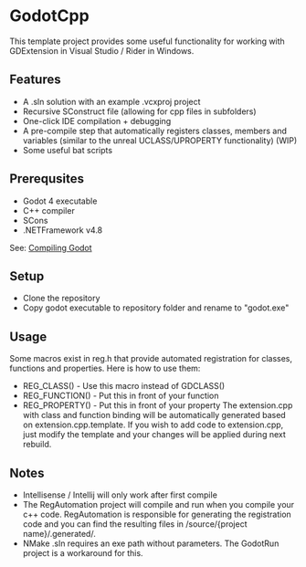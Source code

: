 # GodotCpp

This template project provides some useful functionality for working with GDExtension in Visual Studio / Rider in Windows. 

## Features
 * A .sln solution with an example .vcxproj project
 * Recursive SConstruct file (allowing for cpp files in subfolders)
 * One-click IDE compilation + debugging
 * A pre-compile step that automatically registers classes, members and variables (similar to the unreal UCLASS/UPROPERTY functionality) (WIP)
 * Some useful bat scripts 

## Prerequsites
 * Godot 4 executable
 * C++ compiler
 * SCons
 * .NETFramework v4.8

See: [Compiling Godot](https://docs.godotengine.org/en/stable/contributing/development/compiling/compiling_for_windows.html#requirements)

## Setup 
 * Clone the repository
 * Copy godot executable to repository folder and rename to "godot.exe"

## Usage
Some macros exist in reg.h that provide automated registration for classes, functions and properties. 
Here is how to use them:
 * REG_CLASS() - Use this macro instead of GDCLASS()
 * REG_FUNCTION() - Put this in front of your function
 * REG_PROPERTY() - Put this in front of your property
The extension.cpp with class and function binding will be automatically generated based on extension.cpp.template. If you wish to add code to extension.cpp, just modify the template and your changes will be applied during next rebuild.  

## Notes
 * Intellisense / Intellij will only work after first compile
 * The RegAutomation project will compile and run when you compile your c++ code. RegAutomation is responsible for generating the registration code and you can find the resulting files in /source/{project name}/.generated/. 
 * NMake .sln requires an exe path without parameters. The GodotRun project is a workaround for this. 
